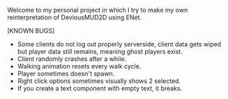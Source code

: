 Welcome to my personal project in which I try to make my own reinterpretation of DeviousMUD2D using ENet.

[KNOWN BUGS]
- Some clients do not log out properly serverside, client data gets wiped but player data still remains, meaning ghost players exist.
- Client randomly crashes after a while.
- Walking animation resets every walk cycle.
- Player sometimes doesn't spawn.
- Right click options sometimes visually shows 2 selected.
- If you create a text component with empty text, it breaks.